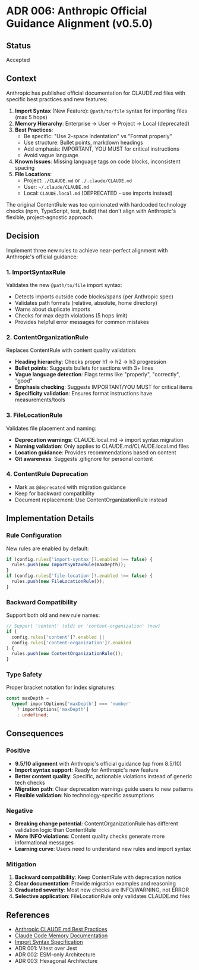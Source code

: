 # ADR 006: Anthropic Official Guidance Alignment (v0.5.0)

## Status

Accepted

## Context

Anthropic has published official documentation for CLAUDE.md files with specific best practices and new features:

1. **Import Syntax** (New Feature): `@path/to/file` syntax for importing files (max 5 hops)
2. **Memory Hierarchy**: Enterprise → User → Project → Local (deprecated)
3. **Best Practices**:
   - Be specific: "Use 2-space indentation" vs "Format properly"
   - Use structure: Bullet points, markdown headings
   - Add emphasis: IMPORTANT, YOU MUST for critical instructions
   - Avoid vague language
4. **Known Issues**: Missing language tags on code blocks, inconsistent spacing
5. **File Locations**:
   - Project: `./CLAUDE.md` or `./.claude/CLAUDE.md`
   - User: `~/.claude/CLAUDE.md`
   - Local: `CLAUDE.local.md` (DEPRECATED - use imports instead)

The original ContentRule was too opinionated with hardcoded technology checks (npm, TypeScript, test, build) that don't align with Anthropic's flexible, project-agnostic approach.

## Decision

Implement three new rules to achieve near-perfect alignment with Anthropic's official guidance:

### 1. ImportSyntaxRule

Validates the new `@path/to/file` import syntax:

- Detects imports outside code blocks/spans (per Anthropic spec)
- Validates path formats (relative, absolute, home directory)
- Warns about duplicate imports
- Checks for max depth violations (5 hops limit)
- Provides helpful error messages for common mistakes

### 2. ContentOrganizationRule

Replaces ContentRule with content quality validation:

- **Heading hierarchy**: Checks proper h1 → h2 → h3 progression
- **Bullet points**: Suggests bullets for sections with 3+ lines
- **Vague language detection**: Flags terms like "properly", "correctly", "good"
- **Emphasis checking**: Suggests IMPORTANT/YOU MUST for critical items
- **Specificity validation**: Ensures format instructions have measurements/tools

### 3. FileLocationRule

Validates file placement and naming:

- **Deprecation warnings**: CLAUDE.local.md → import syntax migration
- **Naming validation**: Only applies to CLAUDE.md/CLAUDE.local.md files
- **Location guidance**: Provides recommendations based on content
- **Git awareness**: Suggests .gitignore for personal content

### 4. ContentRule Deprecation

- Mark as `@deprecated` with migration guidance
- Keep for backward compatibility
- Document replacement: Use ContentOrganizationRule instead

## Implementation Details

### Rule Configuration

New rules are enabled by default:

```typescript
if (config.rules['import-syntax']?.enabled !== false) {
  rules.push(new ImportSyntaxRule(maxDepth));
}
if (config.rules['file-location']?.enabled !== false) {
  rules.push(new FileLocationRule());
}
```

### Backward Compatibility

Support both old and new rule names:

```typescript
// Support 'content' (old) or 'content-organization' (new)
if (
  config.rules['content']?.enabled ||
  config.rules['content-organization']?.enabled
) {
  rules.push(new ContentOrganizationRule());
}
```

### Type Safety

Proper bracket notation for index signatures:

```typescript
const maxDepth =
  typeof importOptions['maxDepth'] === 'number'
    ? importOptions['maxDepth']
    : undefined;
```

## Consequences

### Positive

- **9.5/10 alignment** with Anthropic's official guidance (up from 8.5/10)
- **Import syntax support**: Ready for Anthropic's new feature
- **Better content quality**: Specific, actionable violations instead of generic tech checks
- **Migration path**: Clear deprecation warnings guide users to new patterns
- **Flexible validation**: No technology-specific assumptions

### Negative

- **Breaking change potential**: ContentOrganizationRule has different validation logic than ContentRule
- **More INFO violations**: Content quality checks generate more informational messages
- **Learning curve**: Users need to understand new rules and import syntax

### Mitigation

1. **Backward compatibility**: Keep ContentRule with deprecation notice
2. **Clear documentation**: Provide migration examples and reasoning
3. **Graduated severity**: Most new checks are INFO/WARNING, not ERROR
4. **Selective application**: FileLocationRule only validates CLAUDE.md files

## References

- [Anthropic CLAUDE.md Best Practices](https://www.anthropic.com/engineering/claude-code-best-practices)
- [Claude Code Memory Documentation](https://docs.claude.com/en/docs/claude-code/memory)
- [Import Syntax Specification](https://docs.claude.com/en/docs/claude-code/memory#claude-md-imports)
- ADR 001: Vitest over Jest
- ADR 002: ESM-only Architecture
- ADR 003: Hexagonal Architecture
